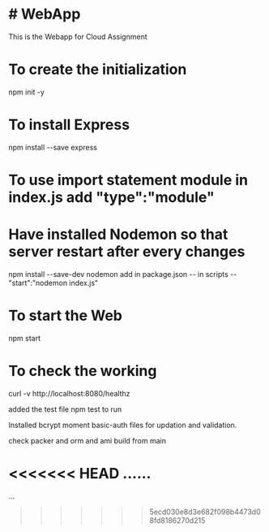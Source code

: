 # # WebApp


This is the Webapp for Cloud Assignment

# To create the initialization
npm init -y

# To install Express
npm install --save express

# To use import statement module in index.js add "type":"module"

# Have installed Nodemon so that server restart after every changes
npm install --save-dev nodemon
add in package.json -- in scripts -- "start":"nodemon index.js"

# To start the Web
npm start

# To check the working
curl -v http://localhost:8080/healthz

added the test file npm test to run

Installed bcrypt moment basic-auth files for updation and validation.

check packer and orm and ami build from main

<<<<<<< HEAD
......
=======
...
>>>>>>> 5ecd030e8d3e682f098b4473d08fd8186270d215

